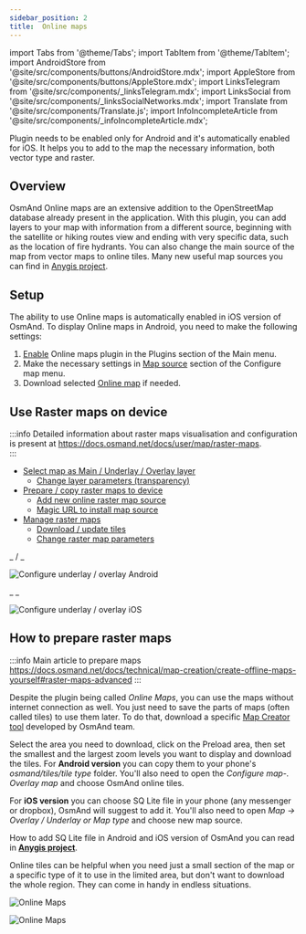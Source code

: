 ```yaml
---
sidebar_position: 2
title:  Online maps
---
```


import Tabs from '@theme/Tabs';
import TabItem from '@theme/TabItem';
import AndroidStore from '@site/src/components/buttons/AndroidStore.mdx';
import AppleStore from '@site/src/components/buttons/AppleStore.mdx';
import LinksTelegram from '@site/src/components/_linksTelegram.mdx';
import LinksSocial from '@site/src/components/_linksSocialNetworks.mdx';
import Translate from '@site/src/components/Translate.js';
import InfoIncompleteArticle from '@site/src/components/_infoIncompleteArticle.mdx';


Plugin needs to be enabled only for Android and it's automatically enabled for iOS. It helps you to add to the map the necessary information, both vector type and raster.  

## Overview

OsmAnd Online maps are an extensive addition to the OpenStreetMap database already present in the application. With this plugin, you can add layers to your map with information from a different source, beginning with the satellite or hiking routes view and ending with very specific data, such as the location of fire hydrants. You can also change the main source of the map from vector maps to online tiles.
Many new useful map sources you can find in [Anygis project](https://anygis.ru/Web/Html/Osmand_en.md).


## Setup
 
The ability to use Online maps is automatically enabled in iOS version of OsmAnd. To display Online maps in Android, you need to make the following settings:
 
1. [Enable](../plugins.md#online-maps) Online maps plugin in the Plugins section of the Main menu.
2. Make the necessary settings in [Map source](#configure-map-source) section of the Configure map menu.  
3. Download selected [Online map](#how-to-prepare-raster-maps) if needed.  

## Use Raster maps on device

:::info
Detailed information about raster maps visualisation and configuration is present at https://docs.osmand.net/docs/user/map/raster-maps.  
:::


- [Select map as Main / Underlay / Overlay layer](../map/raster-maps.md#select-map-as-main--underlay--overlay-layer)
  * [Change layer parameters (transparency)](../map/raster-maps.md#change-layer-parameters-transparency)
- [Prepare / copy raster maps to device](../map/raster-maps.md#prepare--copy-raster-maps-to-device)
  * [Add new online raster map source](../map/raster-maps.md#add-new-online-raster-map-source)
  * [Magic URL to install map source](../map/raster-maps.md#magic-url-to-install-map-source)
- [Manage raster maps](../map/raster-maps.md#manage-raster-maps)
  * [Download / update tiles](../map/raster-maps.md#download--update-tiles)
  * [Change raster map parameters](../map/raster-maps.md#change-raster-map-parameters)


<Tabs groupId="operating-systems">

<TabItem value="android" label="Android">  

_ <Translate android="true" ids="android_button_seq"/> <Translate android="true" ids="shared_string_menu,configure_map,layer_overlay"/> / <Translate android="true" ids="layer_underlay"/> _

![Configure underlay / overlay Android](@site/static/img/plugins/online-maps/config-underlay-overlay-android.png)


</TabItem>

<TabItem value="ios" label="iOS">  

_ <Translate ios="true" ids="ios_button_seq"/> <Translate ios="true" ids="menu,map_settings_map,map_settings_overunder"/> _

![Configure underlay / overlay iOS](@site/static/img/plugins/online-maps/config-underlay-overlay-ios.png)

</TabItem>

</Tabs>


## How to prepare raster maps

:::info
Main article to prepare maps https://docs.osmand.net/docs/technical/map-creation/create-offline-maps-yourself#raster-maps-advanced
:::

Despite the plugin being called *Online Maps*, you can use the maps without internet connection as well. You just need to save the parts of maps (often called tiles) to use them later. To do that, download a specific [Map Creator tool](http://download.osmand.net/latest-night-build/OsmAndMapCreator-main.zip) developed by OsmAnd team.

Select the area you need to download, click on the Preload area, then set the smallest and the largest zoom levels you want to display and download the tiles.
For <b>Android version</b> you can copy them to your phone's <i>osmand/tiles/*tile type*</i> folder. You'll also need to open the <i>Configure map-. Overlay map</i> and choose OsmAnd online tiles.

For <b>iOS version</b> you can choose SQ Lite file in your phone (any messenger or dropbox), OsmAnd will suggest to add it. You'll also need to open <i>Map → Overlay / Underlay or Map type</i> and choose new map source.

How to add SQ Lite file in Android and iOS version of OsmAnd you can read in <a href="https://anygis.ru/Web/Html/Osmand_en"><b>Anygis project</b></a>.


Online tiles can be helpful when you need just a small section of the map or a specific type of it to use in the limited area, but don't want to download the whole region. They can come in handy in endless situations.

![Online Maps](@site/static/img/plugins/online-maps/map_creator.jpg)

![Online Maps](@site/static/img/plugins/online-maps/map_creator_menu.jpg)



